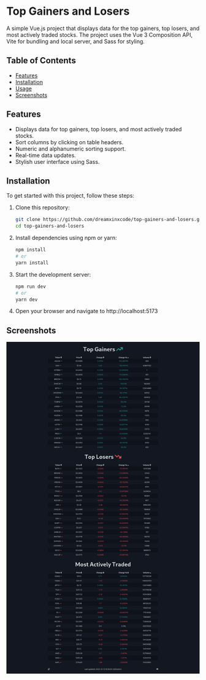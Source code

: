 # Top Gainers and Losers

A simple Vue.js project that displays data for the top gainers, top losers, and most actively traded stocks. The project uses the Vue 3 Composition API, Vite for bundling and local server, and Sass for styling.

## Table of Contents

- [Features](#features)
- [Installation](#installation)
- [Usage](#usage)
- [Screenshots](#screenshots)

## Features

- Displays data for top gainers, top losers, and most actively traded stocks.
- Sort columns by clicking on table headers.
- Numeric and alphanumeric sorting support.
- Real-time data updates.
- Stylish user interface using Sass.

## Installation

To get started with this project, follow these steps:

1. Clone this repository:

   ```bash
   git clone https://github.com/dreamxinxcode/top-gainers-and-losers.git
   cd top-gainers-and-losers
   ```

2. Install dependencies using npm or yarn:
   ```bash
   npm install
   # or
   yarn install
   ```
3. Start the development server:
   ```bash
   npm run dev
   # or
   yarn dev
   ```
4. Open your browser and navigate to http://localhost:5173

## Screenshots
![Screenshot](./docs/screenshot.png)